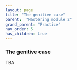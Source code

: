 ```yaml
---
layout: page
title: "The genitive case"
parent:  "Mastering module 2"
grand_parent: "Practice"
nav_order: 5
has_children: true
---
```


### The genitive case




TBA